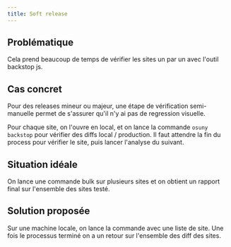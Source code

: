 ```yaml
---
title: Soft release
---
```


## Problématique

Cela prend beaucoup de temps de vérifier les sites un par un avec l'outil backstop js.

## Cas concret

Pour des releases mineur ou majeur, une étape de vérification semi-manuelle permet de s'assurer qu'il n'y ai pas de regression visuelle.

Pour chaque site, on l'ouvre en local, et on lance la commande `osuny backstop` pour vérifier des diffs local / production. Il faut attendre la fin du process pour vérifier le site, puis lancer l'analyse du suivant.

## Situation idéale

On lance une commande bulk sur plusieurs sites et on obtient un rapport final sur l'ensemble des sites testé.

## Solution proposée

Sur une machine locale, on lance la commande avec une liste de site. Une fois le processus terminé on a un retour sur l'ensemble des diff des sites.